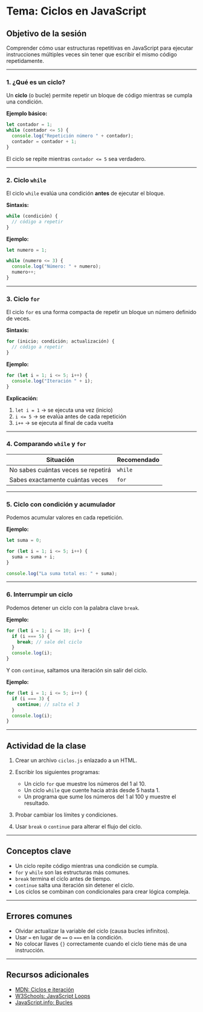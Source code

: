 # Tema: Ciclos en JavaScript

## Objetivo de la sesión
Comprender cómo usar estructuras repetitivas en JavaScript para ejecutar instrucciones múltiples veces sin tener que escribir el mismo código repetidamente.

---

### 1. ¿Qué es un ciclo?
Un **ciclo** (o bucle) permite repetir un bloque de código mientras se cumpla una condición.

**Ejemplo básico:**
```js
let contador = 1;
while (contador <= 5) {
  console.log("Repetición número " + contador);
  contador = contador + 1;
}
````

El ciclo se repite mientras `contador <= 5` sea verdadero.

---

### 2. Ciclo `while`

El ciclo `while` evalúa una condición **antes** de ejecutar el bloque.

**Sintaxis:**

```js
while (condición) {
  // código a repetir
}
```

**Ejemplo:**

```js
let numero = 1;

while (numero <= 3) {
  console.log("Número: " + numero);
  numero++;
}
```

---

### 3. Ciclo `for`

El ciclo `for` es una forma compacta de repetir un bloque un número definido de veces.

**Sintaxis:**

```js
for (inicio; condición; actualización) {
  // código a repetir
}
```

**Ejemplo:**

```js
for (let i = 1; i <= 5; i++) {
  console.log("Iteración " + i);
}
```

**Explicación:**

1. `let i = 1` → se ejecuta una vez (inicio)
2. `i <= 5` → se evalúa antes de cada repetición
3. `i++` → se ejecuta al final de cada vuelta

---

### 4. Comparando `while` y `for`

| Situación                          | Recomendado |
| ---------------------------------- | ----------- |
| No sabes cuántas veces se repetirá | `while`     |
| Sabes exactamente cuántas veces    | `for`       |

---

### 5. Ciclo con condición y acumulador

Podemos acumular valores en cada repetición.

**Ejemplo:**

```js
let suma = 0;

for (let i = 1; i <= 5; i++) {
  suma = suma + i;
}

console.log("La suma total es: " + suma);
```

---

### 6. Interrumpir un ciclo

Podemos detener un ciclo con la palabra clave `break`.

**Ejemplo:**

```js
for (let i = 1; i <= 10; i++) {
  if (i === 5) {
    break; // sale del ciclo
  }
  console.log(i);
}
```

Y con `continue`, saltamos una iteración sin salir del ciclo.

**Ejemplo:**

```js
for (let i = 1; i <= 5; i++) {
  if (i === 3) {
    continue; // salta el 3
  }
  console.log(i);
}
```

---

## Actividad de la clase

1. Crear un archivo `ciclos.js` enlazado a un HTML.
2. Escribir los siguientes programas:

   * Un ciclo `for` que muestre los números del 1 al 10.
   * Un ciclo `while` que cuente hacia atrás desde 5 hasta 1.
   * Un programa que sume los números del 1 al 100 y muestre el resultado.
3. Probar cambiar los límites y condiciones.
4. Usar `break` o `continue` para alterar el flujo del ciclo.

---

## Conceptos clave

* Un ciclo repite código mientras una condición se cumpla.
* `for` y `while` son las estructuras más comunes.
* `break` termina el ciclo antes de tiempo.
* `continue` salta una iteración sin detener el ciclo.
* Los ciclos se combinan con condicionales para crear lógica compleja.

---

## Errores comunes

* Olvidar actualizar la variable del ciclo (causa bucles infinitos).
* Usar `=` en lugar de `==` o `===` en la condición.
* No colocar llaves `{}` correctamente cuando el ciclo tiene más de una instrucción.

---

## Recursos adicionales

* [MDN: Ciclos e iteración](https://developer.mozilla.org/es/docs/Web/JavaScript/Guide/Loops_and_iteration)
* [W3Schools: JavaScript Loops](https://www.w3schools.com/js/js_loop_for.asp)
* [JavaScript.info: Bucles](https://es.javascript.info/while-for)

